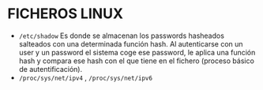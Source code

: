 # FICHEROS LINUX

- `/etc/shadow` Es donde se almacenan los passwords hasheados salteados con una determinada función hash. Al autenticarse con un user y un password el sistema coge ese password, le aplica una función hash y compara ese hash con el que tiene en el fichero (proceso básico de autentificación).
- `/proc/sys/net/ipv4` , `/proc/sys/net/ipv6`
